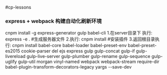#cp-lessons
### express + webpack 构建自动化刷新环境
cnpm install -g express-generator gulp babel-cli
1.在server目录下 执行: express -e .  #生成服务器文件
2.执行: cnpm install                 #安装插件
3.返回根目录执行: cnpm install babel-core babel-loader babel-preset-env babel-preset-es2015 cookie-parser del ejs express gulp gulp-concat gulp-if gulp-livereload gulp-live-server gulp-plumber gulp-rename gulp-sequence gulp-uglify gulp-util morgan vinyl-named webpack webpack-stream require-dir babel-plugin-transform-decorators-legacy yargs --save-dev